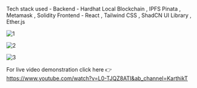 Tech stack used - 
Backend - Hardhat Local Blockchain , IPFS Pinata , Metamask , Solidity
Frontend - React , Tailwind CSS , ShadCN UI Library , Ether.js 

![1](https://github.com/user-attachments/assets/d1e1a379-2b21-48bd-bea8-5437e23a6ba0)

![2](https://github.com/user-attachments/assets/470f8c43-a1f7-438a-a4ee-8519693e1c36)

![3](https://github.com/user-attachments/assets/8675a942-b930-4790-aecd-7ac63ff22051)

For live video demonstration click here 👉 https://www.youtube.com/watch?v=L0-TJQZ8ATI&ab_channel=KarthikT




